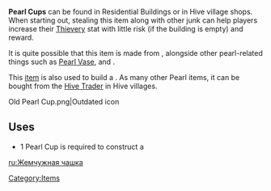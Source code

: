 **Pearl Cups** can be found in Residential Buildings or in Hive village
shops. When starting out, stealing this item along with other junk can
help players increase their [Thievery](Thievery.md "wikilink") stat with
little risk (if the building is empty) and reward.

It is quite possible that this item is made from [](Leviathan_Pearl.md), alongside other pearl-related
things such as [Pearl Vase](Pearl_Vase.md "wikilink"), [](Pearl_Sword_Holder.md) and [](Pearl_Urn.md).

This [item](Items.md "wikilink") is also used to build a [](Thief_Training_Boxes.md). As many other Pearl items, it
can be bought from the [Hive Trader](Hive_Trader.md "wikilink") in Hive
villages.

Old Pearl Cup.png\|Outdated icon

## Uses

- 1 Pearl Cup is required to construct a [](Thief_Training_Boxes.md)

[ru:Жемчужная чашка](ru:Жемчужная_чашка "wikilink")

[Category:Items](Category:Items "wikilink")
